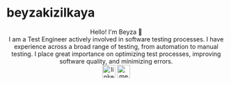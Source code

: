 # beyzakizilkaya
<div align="center">
   Hello! I'm Beyza 👋
   <br/>
  I am a Test Engineer actively involved in software testing processes. I have experience across a broad range of testing, from automation to manual testing. I place great importance on optimizing test processes, improving software quality, and minimizing errors. 
  <br/>
  <a href="https://www.linkedin.com/in/beyzakzlkya/" target="_blank"><img align="center" src="https://cdn-icons-png.flaticon.com/512/174/174857.png" alt="linkedin-profile" height="30" width="30"/></a>
  <a href="https://medium.com/@beyzakizilkaya" target="blank"><img align="center" src="https://www.webmasto.com/wp-content/uploads/2017/08/Medium-App-Icon-2017.png" alt="medium-profile" height="30" width="30" /></a>

</div>

